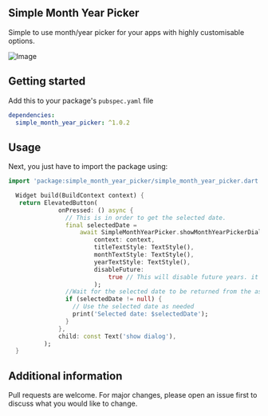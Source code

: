 ## Simple Month Year Picker

Simple to use month/year picker for your apps with highly customisable options.

![Image](https://github.com/sivaprasadnk/SimpleMonthYearPicker/blob/main/screenshots/screenshot1.png)

## Getting started

Add this to your package's `pubspec.yaml` file

```yaml
dependencies:
  simple_month_year_picker: ^1.0.2
```

## Usage

Next, you just have to import the package using:

```dart
import 'package:simple_month_year_picker/simple_month_year_picker.dart';
```

```dart
  Widget build(BuildContext context) {
   return ElevatedButton(
              onPressed: () async {
                // This is in order to get the selected date.
                final selectedDate =
                    await SimpleMonthYearPicker.showMonthYearPickerDialog(
                        context: context,
                        titleTextStyle: TextStyle(),
                        monthTextStyle: TextStyle(),
                        yearTextStyle: TextStyle(),
                        disableFuture:
                            true // This will disable future years. it is false by default.
                        );
                //Wait for the selected date to be returned from the async function.
                if (selectedDate != null) {
                  // Use the selected date as needed
                  print('Selected date: $selectedDate');
                }
              },
              child: const Text('show dialog'),
          );
  }
```

## Additional information

Pull requests are welcome. For major changes, please open an issue first to discuss what you would like to change.
